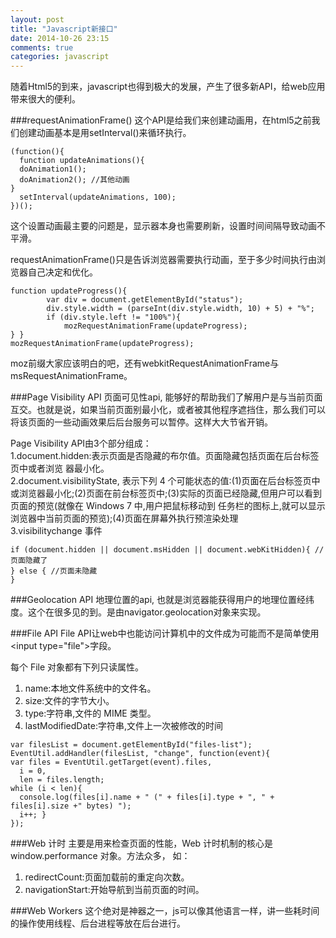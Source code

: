```yaml
---
layout: post
title: "Javascript新接口"
date: 2014-10-26 23:15
comments: true
categories: javascript
---
```


随着Html5的到来，javascript也得到极大的发展，产生了很多新API，给web应用带来很大的便利。

###requestAnimationFrame()
这个API是给我们来创建动画用，在html5之前我们创建动画基本是用setInterval()来循环执行。

```
(function(){
  function updateAnimations(){
  doAnimation1();
  doAnimation2(); //其他动画
}
  setInterval(updateAnimations, 100);
})();
```

这个设置动画最主要的问题是，显示器本身也需要刷新，设置时间间隔导致动画不平滑。

requestAnimationFrame()只是告诉浏览器需要执行动画，至于多少时间执行由浏览器自己决定和优化。

```
function updateProgress(){
        var div = document.getElementById("status");
        div.style.width = (parseInt(div.style.width, 10) + 5) + "%";
        if (div.style.left != "100%"){
            mozRequestAnimationFrame(updateProgress);
} }
mozRequestAnimationFrame(updateProgress);
```

moz前缀大家应该明白的吧，还有webkitRequestAnimationFrame与msRequestAnimationFrame。

###Page Visibility API
页面可见性api, 能够好的帮助我们了解用户是与当前页面互交。也就是说，如果当前页面别最小化，或者被其他程序遮挡住，那么我们可以将该页面的一些动画效果后后台服务可以暂停。这样大大节省开销。

Page Visibility API由3个部分组成：   
1.document.hidden:表示页面是否隐藏的布尔值。页面隐藏包括页面在后台标签页中或者浏览
器最小化。   
2.document.visibilityState, 表示下列 4 个可能状态的值:(1)页面在后台标签页中或浏览器最小化;(2)页面在前台标签页中;(3)实际的页面已经隐藏,但用户可以看到页面的预览(就像在 Windows 7 中,用户把鼠标移动到
任务栏的图标上,就可以显示浏览器中当前页面的预览);(4)页面在屏幕外执行预渲染处理     
3.visibilitychange 事件

```
if (document.hidden || document.msHidden || document.webKitHidden){ //页面隐藏了
} else { //页面未隐藏
}
```

###Geolocation API
地理位置的api, 也就是浏览器能获得用户的地理位置经纬度。这个在很多见的到。是由navigator.geolocation对象来实现。

###File API
File API让web中也能访问计算机中的文件成为可能而不是简单使用\<input type="file"\>字段。

每个 File 对象都有下列只读属性。  
1. name:本地文件系统中的文件名。   
2. size:文件的字节大小。   
3. type:字符串,文件的 MIME 类型。   
4. lastModifiedDate:字符串,文件上一次被修改的时间   

```
var filesList = document.getElementById("files-list");
EventUtil.addHandler(filesList, "change", function(event){ 
var files = EventUtil.getTarget(event).files,
  i = 0,
  len = files.length;
while (i < len){
  console.log(files[i].name + " (" + files[i].type + ", " + files[i].size +" bytes) ");
  i++; }
});
```

###Web 计时
主要是用来检查页面的性能，Web 计时机制的核心是 window.performance 对象。方法众多， 如：   
1. redirectCount:页面加载前的重定向次数。   
2. navigationStart:开始导航到当前页面的时间。   

###Web Workers
这个绝对是神器之一，js可以像其他语言一样，讲一些耗时间的操作使用线程、后台进程等放在后台进行。